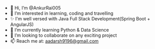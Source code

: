 - 👋 Hi, I’m @AnkurRai005
- 👀 I’m interested in learning, coding and travelling
- ✨ I'm well versed with Java Full Stack Development(Spring Boot + AngularJS)
- 🌱 I’m currently learning Python & Data Science
- 💞️ I’m looking to collaborate on any exciting project
- 📫 Reach me at: aadarsh9196@gmail.com

<!---
AnkurRai005/AnkurRai005 is a ✨ special ✨ repository because its `README.md` (this file) appears on your GitHub profile.
You can click the Preview link to take a look at your changes.
--->
